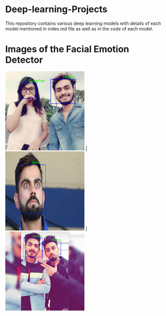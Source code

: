 # Deep-learning-Projects
This repository contains various deep learning models with details of each model mentioned in index.md file as well as in the code of each model.
# Images of the Facial Emotion Detector 
<img src="Screenshots/screenshot.jpg" width="250"> | <img src="Screenshots/screenshot2.jpg" width="250" height="250"> | <img src="Screenshots/screenshot1.jpg" width="250">
